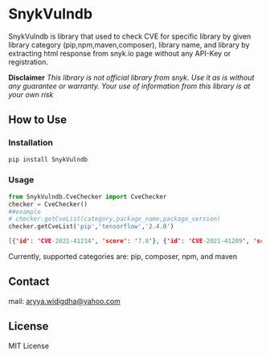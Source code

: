 # SnykVulndb
SnykVulndb is library that used to check CVE for specific library by given library category (pip,npm,maven,composer), library name, and library by extracting html response from snyk.io page without any API-Key or registration.

**Disclaimer**
*This library is not official library from snyk. Use it as is without any guarantee or warranty. Your use of information from this library is at your own risk*

## How to Use
### Installation
```bash
pip install SnykVulndb
```

### Usage
```python
from SnykVulndb.CveChecker import CveChecker
checker = CveChecker()
##example 
# checker.getCveList(category,package_name,package_version)
checker.getCveList('pip','tensorflow','2.4.0')
```
```json
[{'id': 'CVE-2021-41214', 'score': '7.8'}, {'id': 'CVE-2021-41209', 'score': '5.5'}, {'id': 'CVE-2021-41199', 'score': '5.5'}, {'id': 'CVE-2021-41198', 'score': '5.5'}, {'id': 'CVE-2021-41197', 'score': '5.5'}, {'id': 'CVE-2021-41196', 'score': '5.5'}, {'id': 'CVE-2021-41200', 'score': '5.5'}, {'id': 'CVE-2021-41223', 'score': '7.1'}, {'id': 'CVE-2021-41205', 'score': '7.1'}, {'id': 'CVE-2021-41224', 'score': '7.1'}, {'id': 'CVE-2021-41216', 'score': '5.5'}, {'id': 'CVE-2021-41211', 'score': '7.1'}, {'id': 'CVE-2021-41201', 'score': '7.8'}, {'id': 'CVE-2021-41210', 'score': '7.1'}, {'id': 'CVE-2021-41204', 'score': '5.5'}, {'id': 'CVE-2021-41219', 'score': '7.8'}, {'id': 'CVE-2021-41215', 'score': '5.5'}, {'id': 'CVE-2021-41212', 'score': '7.1'}, {'id': 'CVE-2021-41221', 'score': '7.8'}, {'id': 'CVE-2021-41203', 'score': '7.8'}, {'id': 'CVE-2021-41213', 'score': '5.5'}, {'id': 'CVE-2021-41207', 'score': '5.5'}, {'id': 'CVE-2021-41227', 'score': '6.6'}, {'id': 'CVE-2021-41208', 'score': '8.8'}, {'id': 'CVE-2021-41202', 'score': '5.5'}]

```
Currently, supported categories are: pip, composer, npm, and maven

## Contact
mail: aryya.widigdha@yahoo.com    

License    
----     

MIT License
